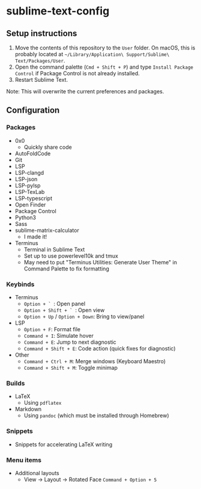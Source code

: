 # sublime-text-config

## Setup instructions
1) Move the contents of this repository to the `User` folder.  On macOS, this is probably located at `~/Library/Application\ Support/Sublime\ Text/Packages/User`.
2) Open the command palette (`Cmd + Shift + P`) and type `Install Package Control` if Package Control is not already installed.
3) Restart Sublime Text.

Note: This will overwrite the current preferences and packages.

## Configuration

### Packages
- 0x0
  -  Quickly share code
- AutoFoldCode
- Git
- LSP
- LSP-clangd
- LSP-json
- LSP-pylsp
- LSP-TexLab
- LSP-typescript
- Open Finder
- Package Control
- Python3
- Sass
- sublime-matrix-calculator
  - I made it!
- Terminus
  - Terminal in Sublime Text
  - Set up to use powerlevel10k and tmux
  - May need to put "Terminus Utilities: Generate User Theme" in Command Palette to fix formatting

### Keybinds
- Terminus
  - ``Option + ` ``: Open panel
  - ``Option + Shift + ` ``: Open view
  - `Option + Up` / `Option + Down`: Bring to view/panel
- LSP
  - `Option + F`: Format file
  - `Command + I`: Simulate hover
  - `Command + E`: Jump to next diagnostic
  - `Command + Shift + E`: Code action (quick fixes for diagnostic)
- Other
  - `Command + Ctrl + M`: Merge windows (Keyboard Maestro)
  - `Command + Shift + M`: Toggle minimap

### Builds
- LaTeX
  - Using `pdflatex`
- Markdown
  - Using `pandoc` (which must be installed through Homebrew)

### Snippets
- Snippets for accelerating LaTeX writing

### Menu items
- Additional layouts
  - View -> Layout -> Rotated Face `Command + Option + 5`